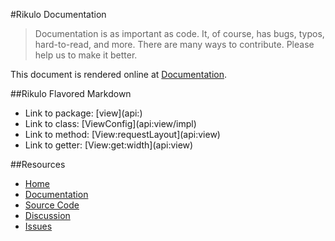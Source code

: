 #Rikulo Documentation

> Documentation is as important as code. It, of course, has bugs, typos, hard-to-read, and more.
> There are many ways to contribute. Please help us to make it better.

This document is rendered online at [Documentation](http://rikulo.org/docs).

##Rikulo Flavored Markdown

* Link to package: \[view](api:)
* Link to class: \[ViewConfig](api:view/impl)
* Link to method: \[View:requestLayout](api:view)
* Link to getter: \[View:get:width](api:view)

##Resources

* [Home](http://rikulo.org)
* [Documentation](http://rikulo.org/docs)
* [Source Code](https://github.com/rikulo/rikulo)
* [Discussion](http://stackoverflow.com/questions/tagged/rikulo)
* [Issues](https://github.com/rikulo/rikulo/issues)
